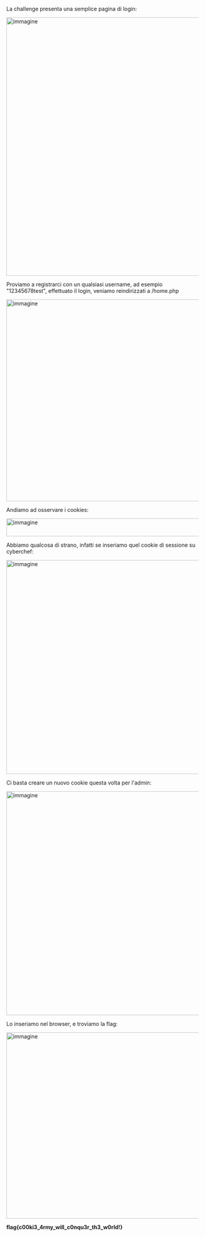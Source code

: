 La challenge presenta una semplice pagina di login:

<img width="1919" height="676" alt="immagine" src="https://github.com/user-attachments/assets/670e48c3-b5ba-4e5e-9f38-cabf95fdcf63" />

Proviamo a registrarci con un qualsiasi username, ad esempio "12345678test", effettuato il login, veniamo reindirizzati a /home.php

<img width="937" height="528" alt="immagine" src="https://github.com/user-attachments/assets/0d696fba-8314-406f-b23a-005789a20b99" />

Andiamo ad osservare i cookies:

<img width="724" height="47" alt="immagine" src="https://github.com/user-attachments/assets/e65fad05-0d9e-4e5c-8c42-4630d40ff191" />

Abbiamo qualcosa di strano, infatti se inseriamo quel cookie di sessione su cyberchef:

<img width="1534" height="560" alt="immagine" src="https://github.com/user-attachments/assets/717e8404-368e-492e-8e0f-a3efda459321" />

Ci basta creare un nuovo cookie questa volta per l'admin:

<img width="1535" height="586" alt="immagine" src="https://github.com/user-attachments/assets/5e05e253-d7a3-4f7c-b730-a07f164c2325" />

Lo inseriamo nel browser, e troviamo la flag:

<img width="1114" height="487" alt="immagine" src="https://github.com/user-attachments/assets/7a083dc7-d821-4476-b9fe-04936c1e6177" />

**flag{c00ki3_4rmy_will_c0nqu3r_th3_w0rld!}**
